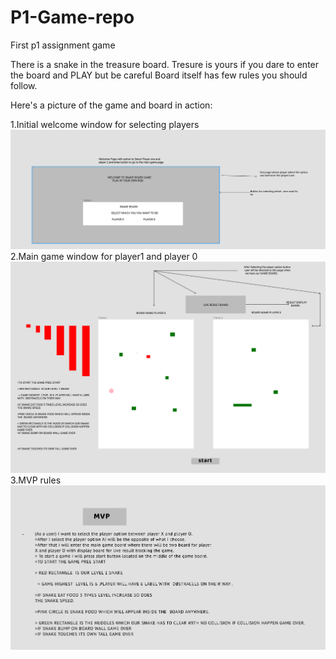 # P1-Game-repo
First p1 assignment game 

There is a snake in the treasure board. Tresure is yours if you dare to enter the board and PLAY but be careful Board itself has few rules you should follow.

Here's a picture of the game and board in action:

1.Initial welcome window for selecting players
<img src='https://github.com/SunilDeveloper7/P1-Game-repo/blob/main/Screen%20Shot%202021-02-05%20at%2010.31.55%20AM.png'>
2.Main game window for player1 and player 0
<img src='https://github.com/SunilDeveloper7/P1-Game-repo/blob/main/img1.png'>
3.MVP rules 
<img src='https://github.com/SunilDeveloper7/P1-Game-repo/blob/main/img2.png'>
